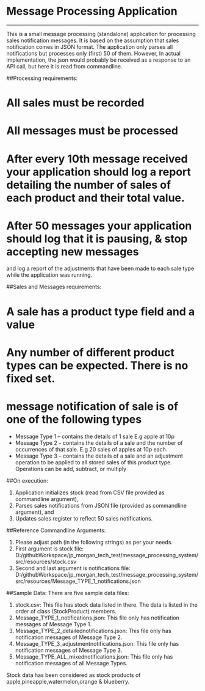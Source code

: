 # Message Processing Application
-------------------------------------

This is a small message processing (standalone) application for processing sales notification messages.
It is based on the assumption that sales notification comes in JSON format. The application only parses all notifications but processes only (first) 50 of them. 
However, In actual implementation, the json would probably be received as a response to an API call, but here it is read from commandline.

##Processing requirements:
# All sales must be recorded
# All messages must be processed
# After every 10th message received your application should log a report detailing the number of sales of each product and their total value.
# After 50 messages your application should log that it is pausing, & stop accepting new messages 
   and log a report of the adjustments that have been made to each sale type while the application was running.

##Sales and Messages requirements:
# A sale has a product type field and a value
# Any number of different product types can be expected. There is no fixed set.
# message notification of sale is of one of the following types
 - Message Type 1 – contains the details of 1 sale E.g apple at 10p
 - Message Type 2 – contains the details of a sale and the number of occurrences of that sale. E.g 20 sales of apples at 10p each.
 - Message Type 3 – contains the details of a sale and an adjustment operation to be applied to all stored sales of this product type. 
   Operations can be add, subtract, or multiply

##On execution:
1) Application initializes stock (read from CSV file provided as commandline argument),
2) Parses sales notifications from JSON file (provided as commandline argument), and
3) Updates sales register to reflect 50 sales notifications.

##Reference Commandline Arguments:
1) Please adjust path (in the following strings) as per your needs.
2) First argument is stock file: D:/githubWorkspace/jp_morgan_tech_test/message_processing_system/src/resources/stock.csv
3) Second and last argument is notifications file: D:/githubWorkspace/jp_morgan_tech_test/message_processing_system/src/resources/Message_TYPE_1_notifications.json

##Sample Data:
There are five sample data files:
1) stock.csv: This file has stock data listed in there. The data is listed in the order of class (StockProduct) members.
2) Message_TYPE_1_notifications.json: This file only has notification messages of Message Type 1.
3) Message_TYPE_2_detailednotifications.json: This file only has notification messages of Message Type 2.
4) Message_TYPE_3_adjustmentnotifications.json: This file only has notification messages of Message Type 3.
5) Message_TYPE_ALL_mixednotifications.json: This file only has notification messages of all Message Types.

Stock data has been considered as stock products of apple,pineapple,watermelon,orange & blueberry.

